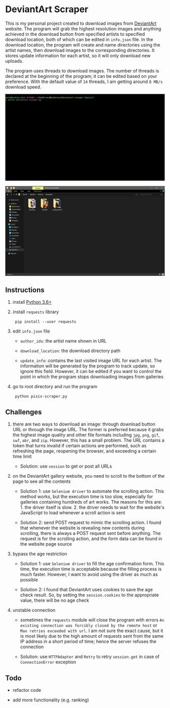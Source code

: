 # DeviantArt Scraper

This is my personal project created to download images from [DeviantArt](https://www.deviantart.com/) website. The program will grab the highest resolution images and anything achieved in the download button from specified artists to specified download location, both of which can be edited in `info.json` file. In the download location, the program will create and name directories using the artist names, then download images to the corresponding directories. It stores update information for each artist, so it will only download new uploads.

The program uses threads to download images. The number of threads is declared at the beginning of the program; it can be edited based on your preference. With the default value of `24` threads, I am getting around `8 MB/s` download speed.

![alt text](doc/download.gif?raw=true "download")

![alt text](doc/result.png?raw=true "result")

## Instructions

1. install [Python 3.6+](https://www.python.org/)

2. install `requests` library

        pip install --user requests

3. edit `info.json` file

    - `author_ids`: the artist name shown in URL

    - `download_location`: the download directory path

    - `update_info`: contains the last visited image URL for each artist. The information will be generated by the program to track update, so ignore this field. However, it can be edited if you want to control the point in which the program stops downloading images from galleries

4. go to root directory and run the program

        python pixiv-scraper.py

## Challenges

1. there are two ways to download an image: through download button URL or through the image URL. The former is preferred because it grabs the highest image quality and other file formats including `jpg`, `png`, `gif`, `swf`, `abr`, and `zip`. However, this has a small problem. The URL contains a token that turns invalid if certain actions are performed, such as refreshing the page, reopening the browser, and exceeding a certain time limit

    - Solution: use `session` to get or post all URLs

2. on the DeviantArt gallery website, you need to scroll to the bottom of the page to see all the contents

    - Solution 1: use `Selenium driver` to automate the scrolling action. This method works, but the execution time is too slow, especially for galleries containing hundreds of art works. The reasons for this are: 1. the driver itself is slow. 2. the driver needs to wait for the website's JavaScript to load whenever a scroll action is sent

    - Solution 2: send POST request to mimic the scrolling action. I found that whenever the website is revealing new contents during scrolling, there is always a POST request sent before anything. The request is for the scrolling action, and the form data can be found in the website page source

3. bypass the age restriction

    - Solution 1: use `Selenium driver` to fill the age confirmation form. This time, the execution time is acceptable because the filling process is much faster. However, I want to avoid using the driver as much as possible

    - Solution 2: I found that DeviantArt uses cookies to save the age check result. So, by setting the `session.cookies` to the appropriate value, there will be no age check

4. unstable connection

    - sometimes the `requests` module will close the program with errors `An existing connection was forcibly closed by the remote host` or `Max retries exceeded with url`. I am not sure the exact cause, but it is most likely due to the high amount of requests sent from the same IP address in a short period of time; hence the server refuses the connection

    - Solution: use `HTTPAdapter` and `Retry` to retry `session.get` in case of `ConnectionError` exception

## Todo

- refactor code

- add more functionality (e.g. ranking)